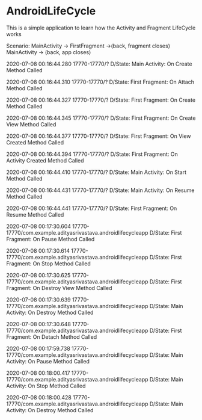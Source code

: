 # AndroidLifeCycle
This is a simple application to learn how the Activity and Fragment LifeCycle works

Scenario:
MainActivity -> FirstFragment ->(back, fragment closes) MainActivity -> (back, app closes)

2020-07-08 00:16:44.280 17770-17770/? D/State: Main Activity: On Create Method Called

2020-07-08 00:16:44.310 17770-17770/? D/State: First Fragment: On Attach Method Called

2020-07-08 00:16:44.327 17770-17770/? D/State: First Fragment: On Create Method Called

2020-07-08 00:16:44.345 17770-17770/? D/State: First Fragment: On Create View Method Called

2020-07-08 00:16:44.377 17770-17770/? D/State: First Fragment: On View Created Method Called

2020-07-08 00:16:44.394 17770-17770/? D/State: First Fragment: On Activity Created Method Called

2020-07-08 00:16:44.410 17770-17770/? D/State: Main Activity: On Start Method Called

2020-07-08 00:16:44.431 17770-17770/? D/State: Main Activity: On Resume Method Called

2020-07-08 00:16:44.441 17770-17770/? D/State: First Fragment: On Resume Method Called

2020-07-08 00:17:30.604 17770-17770/com.example.adityasrivastava.androidlifecycleapp D/State: First Fragment: On Pause Method Called

2020-07-08 00:17:30.614 17770-17770/com.example.adityasrivastava.androidlifecycleapp D/State: First Fragment: On Stop Method Called

2020-07-08 00:17:30.625 17770-17770/com.example.adityasrivastava.androidlifecycleapp D/State: First Fragment: On Destroy View Method Called

2020-07-08 00:17:30.639 17770-17770/com.example.adityasrivastava.androidlifecycleapp D/State: Main Activity: On Destroy Method Called

2020-07-08 00:17:30.648 17770-17770/com.example.adityasrivastava.androidlifecycleapp D/State: First Fragment: On Detach Method Called

2020-07-08 00:17:59.738 17770-17770/com.example.adityasrivastava.androidlifecycleapp D/State: Main Activity: On Pause Method Called

2020-07-08 00:18:00.417 17770-17770/com.example.adityasrivastava.androidlifecycleapp D/State: Main Activity: On Stop Method Called

2020-07-08 00:18:00.428 17770-17770/com.example.adityasrivastava.androidlifecycleapp D/State: Main Activity: On Destroy Method Called
